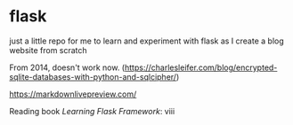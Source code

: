 # flask
just a little repo for me to learn and experiment with flask as I create a blog website from scratch

From 2014, doesn't work now. (https://charlesleifer.com/blog/encrypted-sqlite-databases-with-python-and-sqlcipher/)


https://markdownlivepreview.com/


Reading book *Learning Flask Framework*: viii
